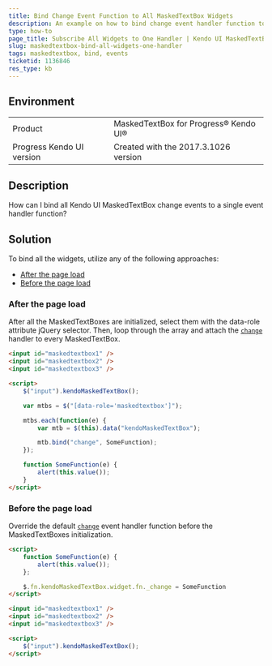 ```yaml
---
title: Bind Change Event Function to All MaskedTextBox Widgets
description: An example on how to bind change event handler function to all Kendo UI MaskedTextBox widgets.
type: how-to
page_title: Subscribe All Widgets to One Handler | Kendo UI MaskedTextBox
slug: maskedtextbox-bind-all-widgets-one-handler
tags: maskedtextbox, bind, events
ticketid: 1136846
res_type: kb
---
```


## Environment
<table>
 <tr>
  <td>Product</td>
  <td>MaskedTextBox for Progress® Kendo UI®</td>
 </tr>
 <tr>
  <td>Progress Kendo UI version</td>
  <td>Created with the 2017.3.1026 version</td>
 </tr>
</table>

## Description

How can I bind all Kendo UI MaskedTextBox change events to a single event handler function?

## Solution

To bind all the widgets, utilize any of the following approaches:

* [After the page load](#after-the-page-load)
* [Before the page load](#before-the-page-load)

### After the page load

After all the MaskedTextBoxes are initialized, select them with the data-role attribute jQuery selector. Then, loop through the array and attach the [`change`](https://docs.telerik.com/kendo-ui/api/javascript/ui/maskedtextbox#events-change) handler to every MaskedTextBox.

```html
<input id="maskedtextbox1" />
<input id="maskedtextbox2" />
<input id="maskedtextbox3" />

<script>
    $("input").kendoMaskedTextBox();

    var mtbs = $("[data-role='maskedtextbox']");

    mtbs.each(function(e) {
        var mtb = $(this).data("kendoMaskedTextBox");

        mtb.bind("change", SomeFunction);
    });

    function SomeFunction(e) {
        alert(this.value());
    }
</script>
```

### Before the page load

Override the default [`change`](https://docs.telerik.com/kendo-ui/api/javascript/ui/maskedtextbox#events-change) event handler function before the MaskedTextBoxes initialization.

```html
<script>
    function SomeFunction(e) {
        alert(this.value());
    };

    $.fn.kendoMaskedTextBox.widget.fn._change = SomeFunction
</script>

<input id="maskedtextbox1" />
<input id="maskedtextbox2" />
<input id="maskedtextbox3" />

<script>
    $("input").kendoMaskedTextBox();
</script>
```